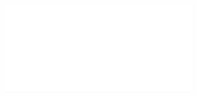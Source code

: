 [![Metrics](https://github.com/vintagesucks/vintagesucks/blob/master/github-metrics.svg)](https://skyline.github.com/vintagesucks)
